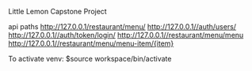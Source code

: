 Little Lemon Capstone Project

api paths
http://127.0.0.1/restaurant/menu/
http://127.0.0.1//auth/users/
http://127.0.0.1//auth/token/login/
http://127.0.0.1//restaurant/menu/menu
http://127.0.0.1//restaurant/menu/menu-item/{item}

To activate venv: $source workspace/bin/activate
